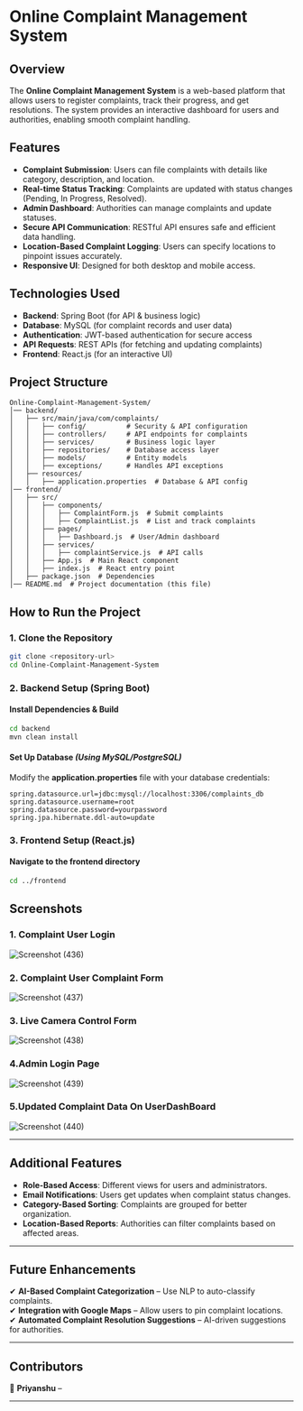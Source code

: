 # **Online Complaint Management System**

## **Overview**  
The **Online Complaint Management System** is a web-based platform that allows users to register complaints, track their progress, and get resolutions. The system provides an interactive dashboard for users and authorities, enabling smooth complaint handling.  

## **Features**  
- **Complaint Submission**: Users can file complaints with details like category, description, and location.  
- **Real-time Status Tracking**: Complaints are updated with status changes (Pending, In Progress, Resolved).  
- **Admin Dashboard**: Authorities can manage complaints and update statuses.  
- **Secure API Communication**: RESTful API ensures safe and efficient data handling.  
- **Location-Based Complaint Logging**: Users can specify locations to pinpoint issues accurately.  
- **Responsive UI**: Designed for both desktop and mobile access.  

## **Technologies Used**  
- **Backend**: Spring Boot (for API & business logic)  
- **Database**: MySQL (for complaint records and user data)  
- **Authentication**: JWT-based authentication for secure access  
- **API Requests**: REST APIs (for fetching and updating complaints)  
- **Frontend**: React.js (for an interactive UI)  

## **Project Structure**  

```
Online-Complaint-Management-System/
│── backend/
│   ├── src/main/java/com/complaints/
│   │   ├── config/          # Security & API configuration
│   │   ├── controllers/     # API endpoints for complaints
│   │   ├── services/        # Business logic layer
│   │   ├── repositories/    # Database access layer
│   │   ├── models/          # Entity models
│   │   ├── exceptions/      # Handles API exceptions
│   ├── resources/
│   │   ├── application.properties  # Database & API config
│── frontend/
│   ├── src/
│   │   ├── components/
│   │   │   ├── ComplaintForm.js  # Submit complaints
│   │   │   ├── ComplaintList.js  # List and track complaints
│   │   ├── pages/
│   │   │   ├── Dashboard.js  # User/Admin dashboard
│   │   ├── services/
│   │   │   ├── complaintService.js  # API calls
│   │   ├── App.js  # Main React component
│   │   ├── index.js  # React entry point
│   ├── package.json  # Dependencies
│── README.md  # Project documentation (this file)
```

## **How to Run the Project**  

### **1. Clone the Repository**  
```sh
git clone <repository-url>
cd Online-Complaint-Management-System
```

### **2. Backend Setup (Spring Boot)**  

#### **Install Dependencies & Build**  
```sh
cd backend
mvn clean install
```

#### **Set Up Database** *(Using MySQL/PostgreSQL)*  
Modify the **application.properties** file with your database credentials:  
```properties
spring.datasource.url=jdbc:mysql://localhost:3306/complaints_db
spring.datasource.username=root
spring.datasource.password=yourpassword
spring.jpa.hibernate.ddl-auto=update
```

### **3. Frontend Setup (React.js)**  

#### **Navigate to the frontend directory**  
```sh
cd ../frontend
```

## **Screenshots**  

### **1. Complaint User Login**  
![Screenshot (436)](https://github.com/user-attachments/assets/207dca9f-4afd-4916-8975-98f97e6d0d50)

### **2. Complaint User Complaint Form**  
![Screenshot (437)](https://github.com/user-attachments/assets/9b0a50c7-2363-44a0-bcd9-2aeef6b8f1d6)

### **3. Live Camera Control Form**  
![Screenshot (438)](https://github.com/user-attachments/assets/9cb4f7bb-0801-4989-b02f-9a0319b278b9)

### **4.Admin Login Page**  
![Screenshot (439)](https://github.com/user-attachments/assets/ae92f3ea-e682-44ca-a7fa-cb96059c721c)

### **5.Updated Complaint Data On UserDashBoard**  
![Screenshot (440)](https://github.com/user-attachments/assets/562f6ef2-8918-4e6c-abc6-83359205a8e0)

---

## **Additional Features**  
- **Role-Based Access**: Different views for users and administrators.  
- **Email Notifications**: Users get updates when complaint status changes.  
- **Category-Based Sorting**: Complaints are grouped for better organization.  
- **Location-Based Reports**: Authorities can filter complaints based on affected areas.  

---

## **Future Enhancements**  
✔ **AI-Based Complaint Categorization** – Use NLP to auto-classify complaints.  
✔ **Integration with Google Maps** – Allow users to pin complaint locations.  
✔ **Automated Complaint Resolution Suggestions** – AI-driven suggestions for authorities.  

---

## **Contributors**  
👤 **Priyanshu** – 

---
